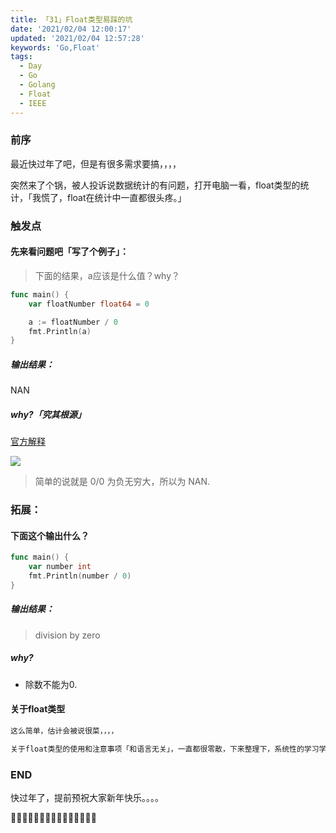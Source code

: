 ```yaml
---
title: 「31」Float类型易踩的坑
date: '2021/02/04 12:00:17'
updated: '2021/02/04 12:57:28'
keywords: 'Go,Float'
tags:
  - Day
  - Go
  - Golang
  - Float
  - IEEE
---
```


### 前序
最近快过年了吧，但是有很多需求要搞，，，，

突然来了个锅，被人投诉说数据统计的有问题，打开电脑一看，float类型的统计，「我慌了，float在统计中一直都很头疼。」

### 触发点

#### 先来看问题吧「写了个例子」：

>下面的结果，a应该是什么值？why？

<!--more-->

```go
func main() {
	var floatNumber float64 = 0

	a := floatNumber / 0
	fmt.Println(a)
}
```

##### 输出结果：

NAN

##### why?「究其根源」

[官方解释](https://golang.google.cn/ref/spec#Representability)

![](https://crab-1251738482.cos.accelerate.myqcloud.com/clipboard_20210204_030335.png)


>简单的说就是 0/0 为负无穷大，所以为 NAN.


### 拓展：

#### 下面这个输出什么？


```go
func main() {
	var number int
	fmt.Println(number / 0)
}
```

##### 输出结果：

> division by zero

##### why?

* 除数不能为0.

#### 关于float类型

```html
这么简单，估计会被说很菜，，，，

关于float类型的使用和注意事项「和语言无关」，一直都很零散，下来整理下，系统性的学习学习。
```

### END

快过年了，提前预祝大家新年快乐。。。。

🧨🧨🧨🧨🧨🧨🧨🧨🧨🧨🧨🧨🧨🧨🧨